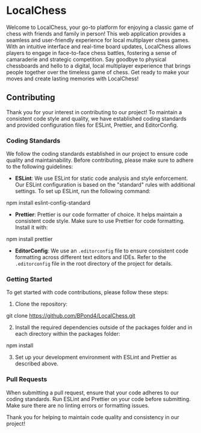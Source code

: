 # LocalChess

Welcome to LocalChess, your go-to platform for enjoying a classic game of chess with friends and family in person! This web application provides a seamless and user-friendly experience for local multiplayer chess games. With an intuitive interface and real-time board updates, LocalChess allows players to engage in face-to-face chess battles, fostering a sense of camaraderie and strategic competition. Say goodbye to physical chessboards and hello to a digital, local multiplayer experience that brings people together over the timeless game of chess. Get ready to make your moves and create lasting memories with LocalChess!

## Contributing

Thank you for your interest in contributing to our project! To maintain a consistent code style and quality, we have established coding standards and provided configuration files for ESLint, Prettier, and EditorConfig.

### Coding Standards

We follow the coding standards established in our project to ensure code quality and maintainability. Before contributing, please make sure to adhere to the following guidelines:

- **ESLint**: We use ESLint for static code analysis and style enforcement. Our ESLint configuration is based on the "standard" rules with additional settings. To set up ESLint, run the following command:

npm install eslint-config-standard

- **Prettier**: Prettier is our code formatter of choice. It helps maintain a consistent code style. Make sure to use Prettier for code formatting. Install it with:

npm install prettier

- **EditorConfig**: We use an `.editorconfig` file to ensure consistent code formatting across different text editors and IDEs. Refer to the `.editorconfig` file in the root directory of the project for details.

### Getting Started

To get started with code contributions, please follow these steps:

1. Clone the repository:

git clone https://github.com/BPond4/LocalChess.git

2. Install the required dependencies outside of the packages folder and in each directory within the packages folder:

npm install

3. Set up your development environment with ESLint and Prettier as described above.

### Pull Requests

When submitting a pull request, ensure that your code adheres to our coding standards. Run ESLint and Prettier on your code before submitting. Make sure there are no linting errors or formatting issues.

Thank you for helping to maintain code quality and consistency in our project!

